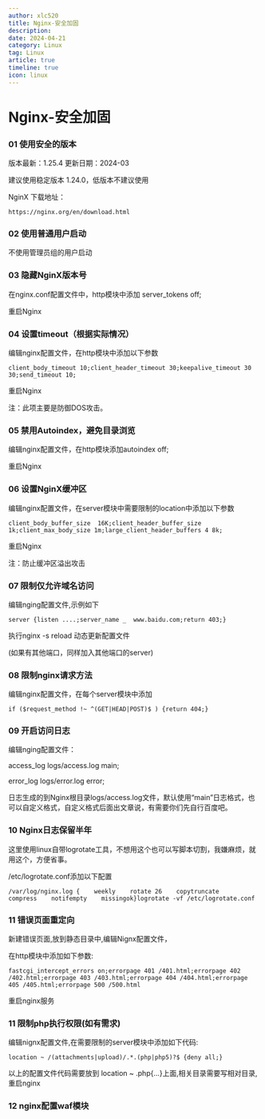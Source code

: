 ```yaml
---
author: xlc520
title: Nginx-安全加固
description: 
date: 2024-04-21
category: Linux
tag: Linux
article: true
timeline: true
icon: linux
---
```


# Nginx-安全加固

### 01 使用安全的版本

版本最新：1.25.4   更新日期：2024-03

建议使用稳定版本 1.24.0，低版本不建议使用

NginX 下载地址：

```
https://nginx.org/en/download.html
```



### 02 使用普通用户启动

不使用管理员组的用户启动



### 03 隐藏NginX版本号

在nginx.conf配置文件中，http模块中添加 server_tokens off;

重启Nginx



### 04 设置timeout（根据实际情况）

编辑nginx配置文件，在http模块中添加以下参数

```
client_body_timeout 10;client_header_timeout 30;keepalive_timeout 30  30;send_timeout 10;
```

重启Nginx

注：此项主要是防御DOS攻击。



### 05 禁用Autoindex，避免目录浏览

编辑nginx配置文件，在http模块添加autoindex off;

重启Nginx



### 06 设置NginX缓冲区

编辑nginx配置文件，在server模块中需要限制的location中添加以下参数

```
client_body_buffer_size  16K;client_header_buffer_size 1k;client_max_body_size 1m;large_client_header_buffers 4 8k;
```

重启Nginx

注：防止缓冲区溢出攻击



### 07 限制仅允许域名访问

编辑nging配置文件,示例如下

```
server {listen ....;server_name _  www.baidu.com;return 403;}
```

执行nginx -s reload 动态更新配置文件

(如果有其他端口，同样加入其他端口的server)



### 08 限制nginx请求方法

编辑nginx配置文件，在每个server模块中添加

```
if ($request_method !~ ^(GET|HEAD|POST)$ ) {return 404;}
```



### 09 开启访问日志

编辑nging配置文件：

 access_log logs/access.log main;

error_log logs/error.log error;

日志生成的到Nginx根目录logs/access.log文件，默认使用“main”日志格式，也可以自定义格式，自定义格式后面出文章说，有需要你们先自行百度吧。



### 10 Nginx日志保留半年

这里使用linux自带logrotate工具，不想用这个也可以写脚本切割，我嫌麻烦，就用这个，方便省事。

/etc/logrotate.conf添加以下配置

```
/var/log/nginx.log {    weekly    rotate 26    copytruncate    compress    notifempty    missingok}logrotate -vf /etc/logrotate.conf
```



### 11 错误页面重定向

新建错误页面,放到静态目录中,编辑Nignx配置文件，

在http模块中添加如下参数:

```
fastcgi_intercept_errors on;errorpage 401 /401.html;errorpage 402 /402.html;errorpage 403 /403.html;errorpage 404 /404.html;errorpage 405 /405.html;errorpage 500 /500.html
```

重启nginx服务



### 11 限制php执行权限(如有需求)

编辑nignx配置文件,在需要限制的server模块中添加如下代码:

```
location ~ /(attachments|upload)/.*.(php|php5)?$ {deny all;}
```

以上的配置文件代码需要放到 location ~ .php{...}上面,相关目录需要写相对目录,重启nginx



### 12 nginx配置waf模块